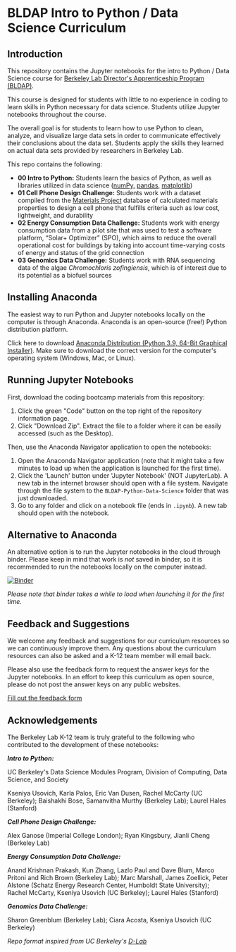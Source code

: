 # BLDAP Intro to Python / Data Science Curriculum

## Introduction

This repository contains the Jupyter notebooks for the intro to Python / Data Science course for [Berkeley Lab Director's Apprenticeship Program (BLDAP)](https://k12education.lbl.gov/programs/high-school/BLDAP).

This course is designed for students with little to no experience in coding to learn skills in Python necessary for data science. Students utilize Jupyter notebooks throughout the course.

The overall goal is for students to learn how to use Python to clean, analyze, and visualize large data sets in order to communicate effectively their conclusions about the data set. Students apply the skills they learned on actual data sets provided by researchers in Berkeley Lab.

This repo contains the following:

- **00 Intro to Python:** Students learn the basics of Python, as well as libraries utilized in data science ([numPy,](https://numpy.org/) [pandas,](https://pandas.pydata.org/) [matplotlib](https://matplotlib.org/))
- **01 Cell Phone Design Challenge:** Students work with a dataset compiled from the [Materials Project](https://materialsproject.org/) database of calculated materials properties to design a cell phone that fulfills criteria such as low cost, lightweight, and durability
- **02 Energy Consumption Data Challenge:** Students work with energy consumption data from a pilot site that was used to test a software platform, “Solar+ Optimizer” (SPO), which aims to reduce the overall operational cost for buildings by taking into account time-varying costs of energy and status of the grid connection
- **03 Genomics Data Challenge:** Students work with RNA sequencing data of the algae *Chromochloris zofingiensis*, which is of interest due to its potential as a biofuel sources


## Installing Anaconda

The easiest way to run Python and Jupyter notebooks locally on the computer is through Anaconda. Anaconda is an open-source (free!) Python distribution platform.

Click here to download [Anaconda Distribution (Python 3.9, 64-Bit Graphical Installer)](https://www.anaconda.com/products/distribution). Make sure to download the correct version for the computer's operating system (Windows, Mac, or Linux).

## Running Jupyter Notebooks

First, download the coding bootcamp materials from this repository:

1. Click the green "Code" button on the top right of the repository information page.
2. Click "Download Zip". Extract the file to a folder where it can be easily accessed (such as the Desktop).

Then, use the Anaconda Navigator application to open the notebooks:

1. Open the Anaconda Navigator application (note that it might take a few minutes to load up when the application is launched for the first time).
2. Click the 'Launch' button under 'Jupyter Notebook' (NOT JupyterLab). A new tab in the internet browser should open with a file system. Navigate through the file system to the `BLDAP-Python-Data-Science` folder that was just downloaded.
3. Go to any folder and click on a notebook file (ends in `.ipynb`). A new tab should open with the notebook.

## Alternative to Anaconda

An alternative option is to run the Jupyter notebooks in the cloud through binder. Please keep in mind that work is *not* saved in binder, so it is recommended to run the notebooks locally on the computer instead.

[![Binder](https://mybinder.org/badge_logo.svg)](https://mybinder.org/v2/gh/LBNLnext/BLDAP-Python-Data-Science/HEAD)

*Please note that binder takes a while to load when launching it for the first time.*

## Feedback and Suggestions

We welcome any feedback and suggestions for our curriculum resources so we can continuously improve them. Any questions about the curriculum resources can also be asked and a K-12 team member will email back.

Please also use the feedback form to request the answer keys for the Jupyter notebooks. In an effort to keep this curriculum as open source, please do not post the answer keys on any public websites.

[Fill out the feedback form](https://docs.google.com/forms/d/e/1FAIpQLSdIbIhiRG-rME3fNFWbnB3w2tdw20GFTloFg-6poYPWCd5OJg/viewform)

## Acknowledgements

The Berkeley Lab K-12 team is truly grateful to the following who contributed to the development of these notebooks:

***Intro to Python:***

UC Berkeley's Data Science Modules Program, Division of Computing, Data Science, and Society

Kseniya Usovich, Karla Palos, Eric Van Dusen, Rachel McCarty (UC Berkeley); Baishakhi Bose, Samanvitha Murthy (Berkeley Lab); Laurel Hales (Stanford)

***Cell Phone Design Challenge:***

Alex Ganose (Imperial College London); Ryan Kingsbury, Jianli Cheng (Berkeley Lab)

***Energy Consumption Data Challenge:***

Anand Krishnan Prakash, Kun Zhang, Lazlo Paul and Dave Blum, Marco Pritoni and Rich Brown (Berkeley Lab); Marc Marshall, James Zoellick, Peter Alstone (Schatz Energy Research Center, Humboldt State University); Rachel McCarty, Kseniya Usovich (UC Berkeley); Laurel Hales (Stanford)

***Genomics Data Challenge:***

Sharon Greenblum (Berkeley Lab); Ciara Acosta, Kseniya Usovich (UC Berkeley)

*Repo format inspired from UC Berkeley's [D-Lab](https://github.com/dlab-berkeley)*